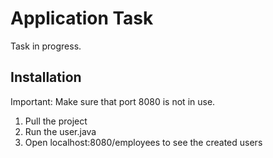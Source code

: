 # Application Task

Task in progress.

## Installation

Important: Make sure that port 8080 is not in use.

1) Pull the project
2) Run the user.java 
3) Open localhost:8080/employees to see the created users